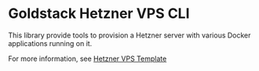 # Goldstack Hetzner VPS CLI

This library provide tools to provision a Hetzner server with various Docker applications running on it.

For more information, see [Hetzner VPS Template](https://docs.goldstack.party/docs/templates/hetzner-docker)

